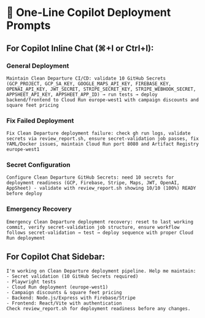 # 🚀 One-Line Copilot Deployment Prompts

## For Copilot Inline Chat (⌘+I or Ctrl+I):

### General Deployment
```
Maintain Clean Departure CI/CD: validate 10 GitHub Secrets (GCP_PROJECT, GCP_SA_KEY, GOOGLE_MAPS_API_KEY, FIREBASE_KEY, OPENAI_API_KEY, JWT_SECRET, STRIPE_SECRET_KEY, STRIPE_WEBHOOK_SECRET, APPSHEET_API_KEY, APPSHEET_APP_ID) → run tests → deploy backend/frontend to Cloud Run europe-west1 with campaign discounts and square feet pricing
```

### Fix Failed Deployment
```
Fix Clean Departure deployment failure: check gh run logs, validate secrets via review_report.sh, ensure secret-validation job passes, fix YAML/Docker issues, maintain Cloud Run port 8080 and Artifact Registry europe-west1
```

### Secret Configuration
```
Configure Clean Departure GitHub Secrets: need 10 secrets for deployment readiness (GCP, Firebase, Stripe, Maps, JWT, OpenAI, AppSheet) - validate with review_report.sh showing 10/10 (100%) READY before deploy
```

### Emergency Recovery
```
Emergency Clean Departure deployment recovery: reset to last working commit, verify secret-validation job structure, ensure workflow follows secret-validation → test → deploy sequence with proper Cloud Run deployment
```

## For Copilot Chat Sidebar:

```
I'm working on Clean Departure deployment pipeline. Help me maintain:
- Secret validation (10 GitHub Secrets required)
- Playwright tests 
- Cloud Run deployment (europe-west1)
- Campaign discounts & square feet pricing
- Backend: Node.js/Express with Firebase/Stripe
- Frontend: React/Vite with authentication
Check review_report.sh for deployment readiness before any changes.
```